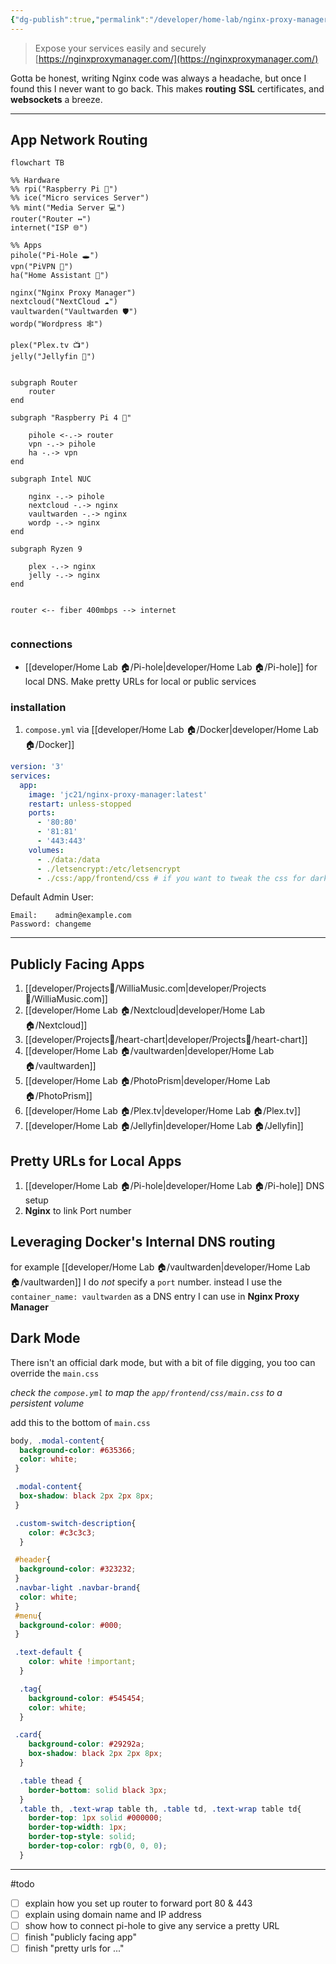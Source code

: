 ```yaml
---
{"dg-publish":true,"permalink":"/developer/home-lab/nginx-proxy-manager/","noteIcon":""}
---
```



> Expose your services easily and securely [https://nginxproxymanager.com/](https://nginxproxymanager.com/)

Gotta be honest, writing Nginx code was always a headache, but once I found this I never want to go back. This makes **routing**  **SSL** certificates, and **websockets** a breeze.  

---

## App Network Routing
```mermaid
flowchart TB

%% Hardware
%% rpi("Raspberry Pi 🍓") 
%% ice("Micro services Server")
%% mint("Media Server 💻")
router("Router ↔")
internet("ISP 🌐")

%% Apps
pihole("Pi-Hole 🕳")
vpn("PiVPN 🔐")
ha("Home Assistant 🤖")

nginx("Nginx Proxy Manager")
nextcloud("NextCloud ☁")
vaultwarden("Vaultwarden 🛡")
wordp("Wordpress 🕸")

plex("Plex.tv 📺")
jelly("Jellyfin 🐙")


subgraph Router
	router
end

subgraph "Raspberry Pi 4 🍓"

	pihole <-.-> router
	vpn -.-> pihole
	ha -.-> vpn
end

subgraph Intel NUC

	nginx -.-> pihole
	nextcloud -.-> nginx
	vaultwarden -.-> nginx
	wordp -.-> nginx
end

subgraph Ryzen 9 

	plex -.-> nginx
	jelly -.-> nginx
end


router <-- fiber 400mbps --> internet


```

### connections
- [[developer/Home Lab 🏠/Pi-hole\|developer/Home Lab 🏠/Pi-hole]] for local DNS. Make pretty URLs for local or public services

### installation
1. `compose.yml` via [[developer/Home Lab 🏠/Docker\|developer/Home Lab 🏠/Docker]] 
```yaml
version: '3'
services:
  app:
    image: 'jc21/nginx-proxy-manager:latest'
    restart: unless-stopped
    ports:
      - '80:80'
      - '81:81'
      - '443:443'
    volumes:
      - ./data:/data
      - ./letsencrypt:/etc/letsencrypt
      - ./css:/app/frontend/css # if you want to tweak the css for dark mode B-)
```

Default Admin User:
```
Email:    admin@example.com
Password: changeme
```

---
## Publicly Facing Apps
1. [[developer/Projects📐/WilliaMusic.com\|developer/Projects📐/WilliaMusic.com]]
2. [[developer/Home Lab 🏠/Nextcloud\|developer/Home Lab 🏠/Nextcloud]]
3. [[developer/Projects📐/heart-chart\|developer/Projects📐/heart-chart]]
4. [[developer/Home Lab 🏠/vaultwarden\|developer/Home Lab 🏠/vaultwarden]]
5. [[developer/Home Lab 🏠/PhotoPrism\|developer/Home Lab 🏠/PhotoPrism]]
6. [[developer/Home Lab 🏠/Plex.tv\|developer/Home Lab 🏠/Plex.tv]]
7. [[developer/Home Lab 🏠/Jellyfin\|developer/Home Lab 🏠/Jellyfin]]

## Pretty URLs for Local Apps
1. [[developer/Home Lab 🏠/Pi-hole\|developer/Home Lab 🏠/Pi-hole]] DNS setup
2. **Nginx** to link Port number 

## Leveraging Docker's Internal DNS routing
for example [[developer/Home Lab 🏠/vaultwarden\|developer/Home Lab 🏠/vaultwarden]] I do *not* specify a `port` number. instead I use the `container_name: vaultwarden` as a DNS entry I can use in **Nginx Proxy Manager** 

## Dark Mode
There isn't an official dark mode, but with a bit of file digging, you too can override the `main.css` 

*check the `compose.yml` to map the `app/frontend/css/main.css` to a persistent volume*

add this to the bottom of  `main.css`
```css
body, .modal-content{
  background-color: #635366;
  color: white;
 }

 .modal-content{
  box-shadow: black 2px 2px 8px;
 }

 .custom-switch-description{
    color: #c3c3c3;
  }

 #header{
  background-color: #323232;
 }
 .navbar-light .navbar-brand{
  color: white;
 }
 #menu{
  background-color: #000;
 }

 .text-default {
    color: white !important;
  }

  .tag{
    background-color: #545454;
    color: white;
  }

 .card{
    background-color: #29292a;
    box-shadow: black 2px 2px 8px;
  }

  .table thead {
    border-bottom: solid black 3px;
  }
  .table th, .text-wrap table th, .table td, .text-wrap table td{
    border-top: 1px solid #000000;
    border-top-width: 1px;
    border-top-style: solid;
    border-top-color: rgb(0, 0, 0);
  }
```

---

#todo 
- [ ] explain how you set up router to forward port 80 & 443
- [ ] explain using domain name and IP address
- [ ] show how to connect pi-hole to give any service a pretty URL
- [ ] finish "publicly facing app"
- [ ] finish "pretty urls for ..."